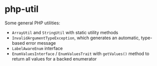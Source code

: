 # php-util
 Some general PHP utilities:
 * `ArrayUtil` and `StringUtil` with static utility methods
 * `InvalidArgumentTypeException`, which generates an automatic, type-based error message
 * `LabelAwareEnum` interface
 * `EnumValuesInterface` / `EnumValuesTrait` with `getValues()` method to return all values for a backed enumerator
